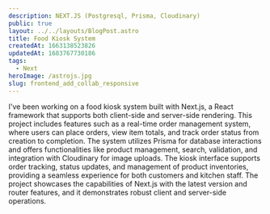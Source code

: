```yaml
---
description: NEXT.JS (Postgresql, Prisma, Cloudinary)
public: true
layout: ../../layouts/BlogPost.astro
title: Food Kiosk System
createdAt: 1663138523826
updatedAt: 1683767730186
tags:
  - Next
heroImage: /astrojs.jpg
slug: frontend_add_collab_responsive
---
```


I've been working on a food kiosk system built with Next.js, a React framework that supports both client-side and server-side rendering. This project includes features such as a real-time order management system, where users can place orders, view item totals, and track order status from creation to completion. The system utilizes Prisma for database interactions and offers functionalities like product management, search, validation, and integration with Cloudinary for image uploads. The kiosk interface supports order tracking, status updates, and management of product inventories, providing a seamless experience for both customers and kitchen staff. The project showcases the capabilities of Next.js with the latest version and router features, and it demonstrates robust client and server-side operations.
